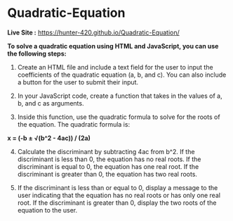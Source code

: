 # Quadratic-Equation
**Live Site :**  https://hunter-420.github.io/Quadratic-Equation/

**To solve a quadratic equation using HTML and JavaScript, you can use the following steps:**

1. Create an HTML file and include a text field for the user to input the coefficients of the quadratic equation (a, b, and c). You can also include a button for the user to submit their input.

2. In your JavaScript code, create a function that takes in the values of a, b, and c as arguments.

3. Inside this function, use the quadratic formula to solve for the roots of the equation. The quadratic formula is:

**x = (-b ± √(b^2 - 4ac)) / (2a)**

4. Calculate the discriminant by subtracting 4ac from b^2. If the discriminant is less than 0, the equation has no real roots. If the discriminant is equal to 0, the equation has one real root. If the discriminant is greater than 0, the equation has two real roots.

5. If the discriminant is less than or equal to 0, display a message to the user indicating that the equation has no real roots or has only one real root. If the discriminant is greater than 0, display the two roots of the equation to the user.

